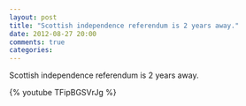 ```yaml
---
layout: post
title: "Scottish independence referendum is 2 years away."
date: 2012-08-27 20:00
comments: true
categories: 
---
```


Scottish independence referendum is 2 years away.

{% youtube TFipBGSVrJg %}

